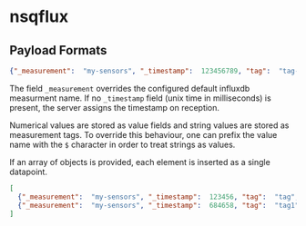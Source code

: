 # nsqflux

## Payload Formats
```json
{"_measurement":  "my-sensors", "_timestamp":  123456789, "tag":  "tag-value", "value":  555}
```
The field `_measurement` overrides the configured default influxdb measurment name.
If no `_timestamp` field (unix time in milliseconds) is present, the server assigns the timestamp on reception.

Numerical values are stored as value fields and string values are stored as measurement tags. 
To override this behaviour, one can prefix the value name with the `$` character in order to treat strings as values.

If an array of objects is provided, each element is inserted as a single datapoint. 
```json
[
  {"_measurement":  "my-sensors", "_timestamp":  123456, "tag":  "tag", "value":  123.2, "value2": 12},
  {"_measurement":  "my-sensors", "_timestamp":  684658, "tag":  "tag1", "value3":  555}
]
```
